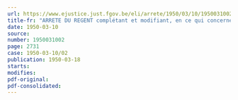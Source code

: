 ```yaml
---
url: https://www.ejustice.just.fgov.be/eli/arrete/1950/03/10/1950031002/justel
title-fr: "ARRETE DU REGENT complétant et modifiant, en ce qui concerne le stage et l'examen d'admission définitive, l'arrêté royal du 2 octobre 1937, portant le statut des agents de l'Etat"
date: 1950-03-10
source:
number: 1950031002
page: 2731
case: 1950-03-10/02
publication: 1950-03-18
starts:
modifies:
pdf-original:
pdf-consolidated:
---
```


